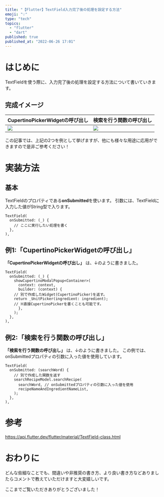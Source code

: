 ```yaml
---
title: "【Flutter】TextField入力完了後の処理を設定する方法"
emoji: "💡"
type: "tech"
topics:
  - "flutter"
  - "dart"
published: true
published_at: "2022-06-26 17:01"
---
```


# はじめに
TextFieldを使う際に、入力完了後の処理を設定する方法について書いていきます。

## 完成イメージ
| CupertinoPickerWidgetの呼び出し | 検索を行う関数の呼び出し |
| ---- | ---- |
|![](https://storage.googleapis.com/zenn-user-upload/ba952bd9e559-20220626.gif)|![](https://storage.googleapis.com/zenn-user-upload/7319e6ad110e-20220626.gif)|

この記事では、上記の2つを例として挙げますが、他にも様々な用途に応用ができますので是非ご参考ください！

# 実装方法
## 基本
TextFieldのプロパティである**onSubmitted**を使います。
引数には、TextFieldに入力した値がString型で入ります。

```dart: CupertinoPickerWidgetの呼び出し
TextField(
  onSubmitted: (_) {
    // ここに実行したい処理を書く
  },
),
```

## 例1:「CupertinoPickerWidgetの呼び出し」
**「CupertinoPickerWidgetの呼び出し」** は、↓のように書きました。
```dart: CupertinoPickerWidgetの呼び出し
TextField(
  onSubmitted: (_) {
    showCupertinoModalPopup<Container>(
      context: context,
      builder: (context) {
	// 別で作成したWidget(CupertinoPicker)を返す。
	return _UnitPicker(ingredient: ingredient);
	// ※直接CupertinoPickerを書くことも可能です。
      },
    );
  },
),
```

## 例2:「検索を行う関数の呼び出し」
**「検索を行う関数の呼び出し」** は、↓のように書きました。
この例では、onSubmittedプロパティの引数に入った値を使用しています。
```dart: 検索を行う関数の呼び出し
TextField(
  onSubmitted: (searchWord) {
    // 別で作成した関数を返す
    searchRecipeModel.searchRecipe(
      searchWord, // onSubmittedプロパティの引数に入った値を使用
      recipeNameAndIngredientNameList,
    );
  },
),
```

# 参考
https://api.flutter.dev/flutter/material/TextField-class.html

# おわりに
どんな些細なことでも、間違いや非推奨の書き方、より良い書き方などありましたらコメントで教えていただけますと大変嬉しいです。

ここまでご覧いただきありがとうございました！